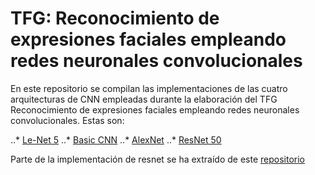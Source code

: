 # TFG: Reconocimiento de expresiones faciales empleando redes neuronales convolucionales

En este repositorio se compilan las implementaciones de las cuatro arquitecturas de CNN empleadas durante la elaboración del TFG Reconocimiento de expresiones faciales empleando redes neuronales convolucionales. Estas son:

..* [Le-Net 5](https://github.com/matgar03/TFGMGP/blob/master/Notebooks/Le-Net%205.ipynb)
..* [Basic CNN](https://github.com/matgar03/TFGMGP/blob/master/Notebooks/Basic%20CNN.ipynb)
..* [AlexNet](https://github.com/matgar03/TFGMGP/blob/master/Notebooks/AlexNet.ipynb)
..* [ResNet 50](https://github.com/matgar03/TFGMGP/blob/master/Notebooks/Resnet%2050.ipynb)

Parte de la implementación de resnet se ha extraído de este [repositorio](https://github.com/priya-dwivedi/Deep-Learning/blob/master/resnet_keras/Residual_Networks_yourself.ipynb)

